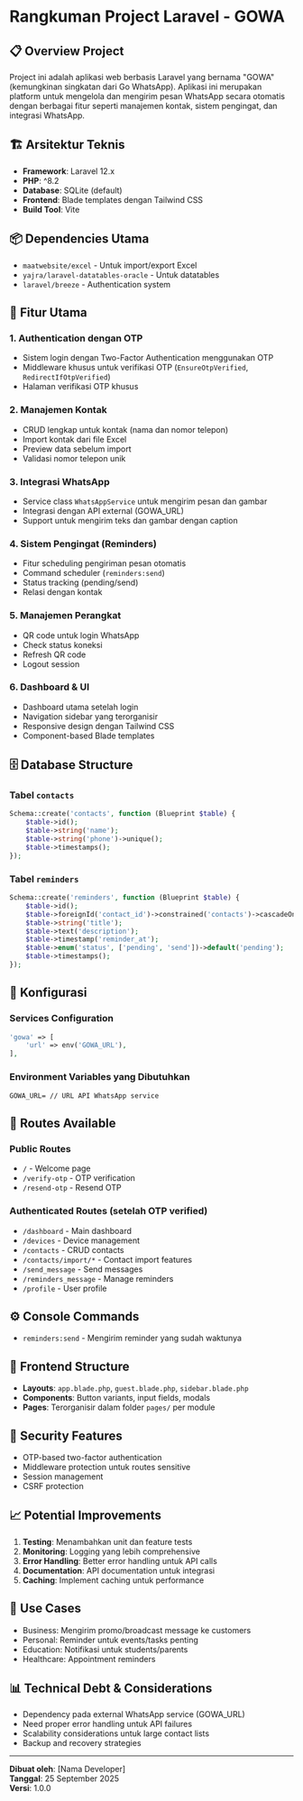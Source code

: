 # Rangkuman Project Laravel - GOWA

## 📋 Overview Project
Project ini adalah aplikasi web berbasis Laravel yang bernama "GOWA" (kemungkinan singkatan dari Go WhatsApp). Aplikasi ini merupakan platform untuk mengelola dan mengirim pesan WhatsApp secara otomatis dengan berbagai fitur seperti manajemen kontak, sistem pengingat, dan integrasi WhatsApp.

## 🏗️ Arsitektur Teknis
- **Framework**: Laravel 12.x
- **PHP**: ^8.2
- **Database**: SQLite (default)
- **Frontend**: Blade templates dengan Tailwind CSS
- **Build Tool**: Vite

## 📦 Dependencies Utama
- `maatwebsite/excel` - Untuk import/export Excel
- `yajra/laravel-datatables-oracle` - Untuk datatables
- `laravel/breeze` - Authentication system

## 🎯 Fitur Utama

### 1. **Authentication dengan OTP**
- Sistem login dengan Two-Factor Authentication menggunakan OTP
- Middleware khusus untuk verifikasi OTP (`EnsureOtpVerified`, `RedirectIfOtpVerified`)
- Halaman verifikasi OTP khusus

### 2. **Manajemen Kontak**
- CRUD lengkap untuk kontak (nama dan nomor telepon)
- Import kontak dari file Excel
- Preview data sebelum import
- Validasi nomor telepon unik

### 3. **Integrasi WhatsApp**
- Service class `WhatsAppService` untuk mengirim pesan dan gambar
- Integrasi dengan API external (GOWA_URL)
- Support untuk mengirim teks dan gambar dengan caption

### 4. **Sistem Pengingat (Reminders)**
- Fitur scheduling pengiriman pesan otomatis
- Command scheduler (`reminders:send`)
- Status tracking (pending/send)
- Relasi dengan kontak

### 5. **Manajemen Perangkat**
- QR code untuk login WhatsApp
- Check status koneksi
- Refresh QR code
- Logout session

### 6. **Dashboard & UI**
- Dashboard utama setelah login
- Navigation sidebar yang terorganisir
- Responsive design dengan Tailwind CSS
- Component-based Blade templates

## 🗄️ Database Structure

### Tabel `contacts`
```php
Schema::create('contacts', function (Blueprint $table) {
    $table->id();
    $table->string('name');
    $table->string('phone')->unique();
    $table->timestamps();
});
```

### Tabel `reminders`
```php
Schema::create('reminders', function (Blueprint $table) {
    $table->id();
    $table->foreignId('contact_id')->constrained('contacts')->cascadeOnDelete();
    $table->string('title');
    $table->text('description');
    $table->timestamp('reminder_at');
    $table->enum('status', ['pending', 'send'])->default('pending');
    $table->timestamps();
});
```

## 🔧 Konfigurasi

### Services Configuration
```php
'gowa' => [
    'url' => env('GOWA_URL'),
],
```

### Environment Variables yang Dibutuhkan
```
GOWA_URL= // URL API WhatsApp service
```

## 🚀 Routes Available

### Public Routes
- `/` - Welcome page
- `/verify-otp` - OTP verification
- `/resend-otp` - Resend OTP

### Authenticated Routes (setelah OTP verified)
- `/dashboard` - Main dashboard
- `/devices` - Device management
- `/contacts` - CRUD contacts
- `/contacts/import/*` - Contact import features
- `/send_message` - Send messages
- `/reminders_message` - Manage reminders
- `/profile` - User profile

## ⚙️ Console Commands
- `reminders:send` - Mengirim reminder yang sudah waktunya

## 🎨 Frontend Structure
- **Layouts**: `app.blade.php`, `guest.blade.php`, `sidebar.blade.php`
- **Components**: Button variants, input fields, modals
- **Pages**: Terorganisir dalam folder `pages/` per module

## 🔐 Security Features
- OTP-based two-factor authentication
- Middleware protection untuk routes sensitive
- Session management
- CSRF protection

## 📈 Potential Improvements
1. **Testing**: Menambahkan unit dan feature tests
2. **Monitoring**: Logging yang lebih comprehensive
3. **Error Handling**: Better error handling untuk API calls
4. **Documentation**: API documentation untuk integrasi
5. **Caching**: Implement caching untuk performance

## 🎯 Use Cases
- Business: Mengirim promo/broadcast message ke customers
- Personal: Reminder untuk events/tasks penting
- Education: Notifikasi untuk students/parents
- Healthcare: Appointment reminders

## 📊 Technical Debt & Considerations
- Dependency pada external WhatsApp service (GOWA_URL)
- Need proper error handling untuk API failures
- Scalability considerations untuk large contact lists
- Backup and recovery strategies

---

**Dibuat oleh**: [Nama Developer]  
**Tanggal**: 25 September 2025  
**Versi**: 1.0.0
